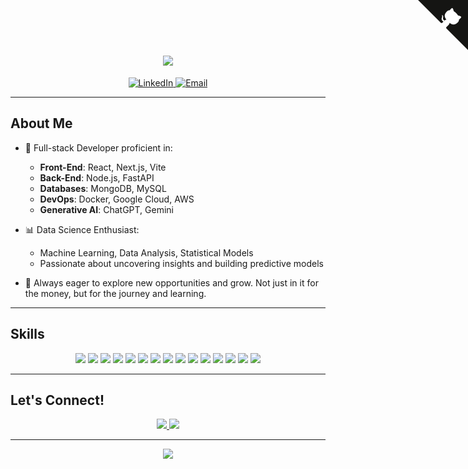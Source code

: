 <h1 align="center">
  <img src="https://capsule-render.vercel.app/api?type=waving&color=gradient&height=200&section=header&text=Hi,%20I'm%20Michael%20Le!&fontSize=40&animation=fadeIn"/>
</h1>

<p align="center">
  <a href="https://www.linkedin.com/in/michael-minh-le/" target="_blank">
    <img src="https://img.shields.io/badge/LinkedIn-Michael%20Le-blue?style=flat-square&logo=linkedin" alt="LinkedIn">
  </a>
  <a href="mailto:anhminhle402@gmail.com" target="_blank">
    <img src="https://img.shields.io/badge/Email-anhminhle402@gmail.com-red?style=flat-square&logo=gmail" alt="Email">
  </a>
</p>

---

## About Me

- 🌟 Full-stack Developer proficient in:
  - **Front-End**: React, Next.js, Vite
  - **Back-End**: Node.js, FastAPI
  - **Databases**: MongoDB, MySQL
  - **DevOps**: Docker, Google Cloud, AWS
  - **Generative AI**: ChatGPT, Gemini

- 📊 Data Science Enthusiast:
  - Machine Learning, Data Analysis, Statistical Models
  - Passionate about uncovering insights and building predictive models

- 🚀 Always eager to explore new opportunities and grow. Not just in it for the money, but for the journey and learning.

---

## Skills

<p align="center">
  <img src="https://img.shields.io/badge/Code-JavaScript-informational?style=flat-square&logo=javascript">
  <img src="https://img.shields.io/badge/Code-Python-informational?style=flat-square&logo=python">
  <img src="https://img.shields.io/badge/Code-TypeScript-informational?style=flat-square&logo=typescript">
  <img src="https://img.shields.io/badge/Framework-React-informational?style=flat-square&logo=react">
  <img src="https://img.shields.io/badge/Framework-Next.js-informational?style=flat-square&logo=next.js">
  <img src="https://img.shields.io/badge/Framework-FastAPI-informational?style=flat-square&logo=fastapi">
  <img src="https://img.shields.io/badge/Database-MongoDB-informational?style=flat-square&logo=mongodb">
  <img src="https://img.shields.io/badge/Database-MySQL-informational?style=flat-square&logo=mysql">
  <img src="https://img.shields.io/badge/ML-TensorFlow-informational?style=flat-square&logo=tensorflow">
  <img src="https://img.shields.io/badge/ML-NumPy-informational?style=flat-square&logo=numpy">
  <img src="https://img.shields.io/badge/ML-Pandas-informational?style=flat-square&logo=pandas">
  <img src="https://img.shields.io/badge/ML-Scikit--learn-informational?style=flat-square&logo=scikit-learn">
  <img src="https://img.shields.io/badge/ML-PyTorch-informational?style=flat-square&logo=pytorch">
  <img src="https://img.shields.io/badge/Cloud-Google%20Cloud-informational?style=flat-square&logo=google-cloud">
  <img src="https://img.shields.io/badge/Cloud-AWS-informational?style=flat-square&logo=amazon-aws">
</p>

---

## Let's Connect!

<p align="center">
  <a href="https://www.linkedin.com/in/michael-minh-le/" target="_blank">
    <img src="https://img.shields.io/badge/LinkedIn-Michael%20Le-blue?style=flat-square&logo=linkedin">
  </a>
  <a href="mailto:anhminhle402@gmail.com" target="_blank">
    <img src="https://img.shields.io/badge/Email-anhminhle402@gmail.com-red?style=flat-square&logo=gmail">
  </a>
</p>

---

<div align="center">
  <a href="https://your-url" class="github-corner" aria-label="View source on GitHub">
    <svg width="80" height="80" viewBox="0 0 250 250" style="fill:#151513; color:#fff; position: absolute; top: 0; border: 0; right: 0;" aria-hidden="true">
      <path d="M0,0 L115,115 L130,115 L142,142 L250,250 L250,0 Z"/>
      <path d="M128.3,109.0 C113.8,99.7 119.0,89.6 119.0,89.6 C122.0,82.7 120.5,78.6 120.5,78.6 C119.2,72.0 123.4,76.3 123.4,76.3 C127.3,80.9 125.5,87.3 125.5,87.3 C122.9,97.6 130.6,101.9 134.4,103.2" fill="currentColor" style="transform-origin: 130px 106px;" class="octo-arm"/>
      <path d="M115.0,115.0 C114.9,115.1 118.7,116.5 119.8,115.4 L133.7,101.6 C136.9,99.2 139.9,98.4 142.2,98.6 C133.8,88.0 127.5,74.4 143.8,58.0 C148.5,53.4 154.0,51.2 159.7,51.0 C160.3,49.4 163.2,43.6 171.4,40.1 C171.4,40.1 176.1,42.5 178.8,56.2 C183.1,58.6 187.2,61.8 190.9,65.4 C194.5,69.0 197.7,73.2 200.1,77.6 C213.8,80.2 216.3,84.9 216.3,84.9 C212.7,93.1 206.9,96.0 205.4,96.6 C205.1,102.4 203.0,107.8 198.3,112.5 C181.9,128.9 168.3,122.5 157.7,114.1 C157.9,116.9 156.7,120.9 152.7,124.9 L141.0,136.5 C139.8,137.7 141.6,141.9 141.8,141.8 Z" fill="currentColor" class="octo-body"/>
    </svg>
  </a>
</div>

<div align="center">
  <img src="https://capsule-render.vercel.app/api?type=waving&color=gradient&height=100&section=footer&text=Thanks%20for%20visiting!&fontSize=24&fontAlignY=40&desc=Let's%20connect%20and%20create%20something%20amazing!&descAlignY=60"/>
</div>
